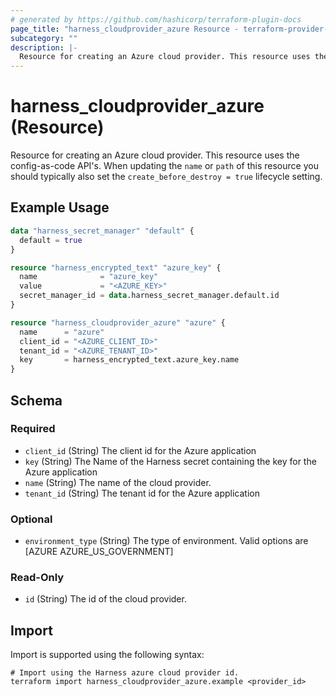 ```yaml
---
# generated by https://github.com/hashicorp/terraform-plugin-docs
page_title: "harness_cloudprovider_azure Resource - terraform-provider-harness"
subcategory: ""
description: |-
  Resource for creating an Azure cloud provider. This resource uses the config-as-code API's. When updating the name or path of this resource you should typically also set the create_before_destroy = true lifecycle setting.
---
```


# harness_cloudprovider_azure (Resource)

Resource for creating an Azure cloud provider. This resource uses the config-as-code API's. When updating the `name` or `path` of this resource you should typically also set the `create_before_destroy = true` lifecycle setting.

## Example Usage

```terraform
data "harness_secret_manager" "default" {
  default = true
}

resource "harness_encrypted_text" "azure_key" {
  name              = "azure_key"
  value             = "<AZURE_KEY>"
  secret_manager_id = data.harness_secret_manager.default.id
}

resource "harness_cloudprovider_azure" "azure" {
  name      = "azure"
  client_id = "<AZURE_CLIENT_ID>"
  tenant_id = "<AZURE_TENANT_ID>"
  key       = harness_encrypted_text.azure_key.name
}
```

<!-- schema generated by tfplugindocs -->
## Schema

### Required

- `client_id` (String) The client id for the Azure application
- `key` (String) The Name of the Harness secret containing the key for the Azure application
- `name` (String) The name of the cloud provider.
- `tenant_id` (String) The tenant id for the Azure application

### Optional

- `environment_type` (String) The type of environment. Valid options are [AZURE AZURE_US_GOVERNMENT]

### Read-Only

- `id` (String) The id of the cloud provider.

## Import

Import is supported using the following syntax:

```shell
# Import using the Harness azure cloud provider id.
terraform import harness_cloudprovider_azure.example <provider_id>
```

